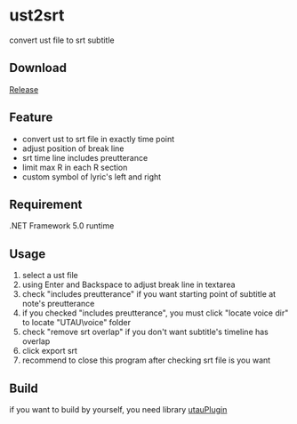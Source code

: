 # ust2srt
convert ust file to srt subtitle

## Download
[Release](https://github.com/namaeclog/ust2srt/releases)

## Feature
* convert ust to srt file in exactly time point
* adjust position of break line
* srt time line includes preutterance
* limit max R in each R section
* custom symbol of lyric's left and right

## Requirement
.NET Framework 5.0 runtime

## Usage
1. select a ust file
2. using Enter and Backspace to adjust break line in textarea
3. check "includes preutterance" if you want starting point of subtitle at note's preutterance
4. if you checked "includes preutterance", you must click "locate voice dir" to locate "UTAU\voice" folder
5. check "remove srt overlap" if you don't want subtitle's timeline has overlap
6. click export srt
7. recommend to close this program after checking srt file is you want

## Build
if you want to build by yourself, you need library [utauPlugin](https://github.com/delta-kimigatame/utauPlugin)
